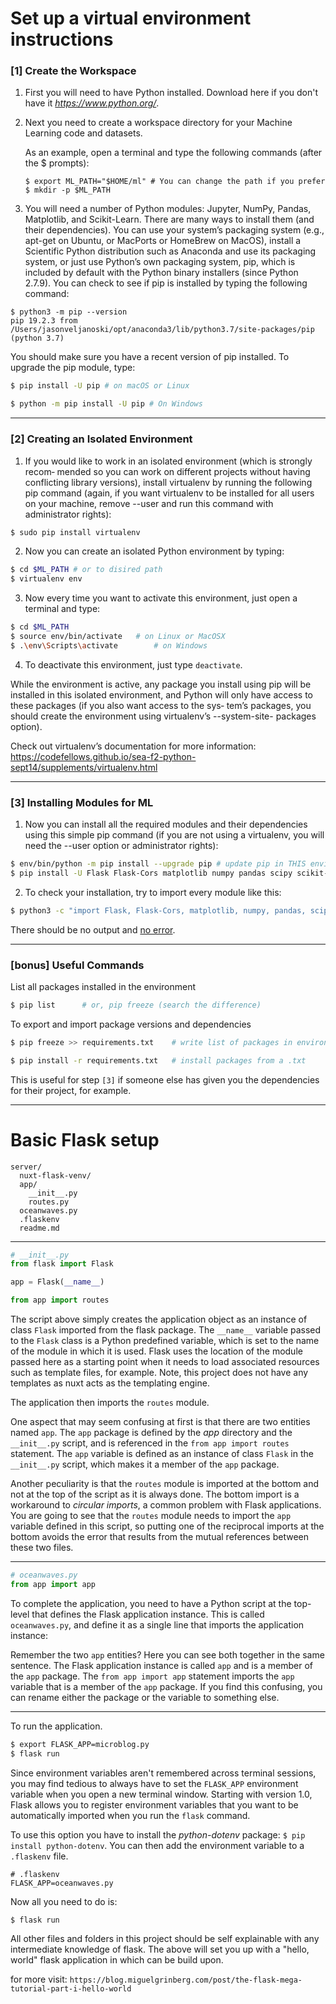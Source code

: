 # Set up a virtual environment instructions

### [1] Create the Workspace

1. First you will need to have Python installed. Download here if you don't have it *https://www.python.org/*.

2. Next you need to create a workspace directory for your Machine Learning code and datasets. 

   As an example, open a terminal and type the following commands (after the $ prompts):

   ```
   $ export ML_PATH="$HOME/ml" # You can change the path if you prefer
   $ mkdir -p $ML_PATH
   ```

3. You will need a number of Python modules: Jupyter, NumPy, Pandas, Matplotlib, and Scikit-Learn. There are many ways to install them (and their dependencies). You can use your system’s packaging system (e.g., apt-get on Ubuntu, or MacPorts or HomeBrew on MacOS), install a Scientific Python distribution such as Anaconda and use its packaging system, or just use Python’s own packaging system, pip, which is included by default with the Python binary installers (since Python 2.7.9). You can check to see if pip is installed by typing the following command:

```
$ python3 -m pip --version
pip 19.2.3 from /Users/jasonveljanoski/opt/anaconda3/lib/python3.7/site-packages/pip (python 3.7)
```

You should make sure you have a recent version of pip installed. To upgrade the pip module, type:

```bash
$ pip install -U pip # on macOS or Linux

$ python -m pip install -U pip # On Windows 
```

___



### [2] Creating an Isolated Environment

1. If you would like to work in an isolated environment (which is strongly recom‐ mended so you can work on different projects without having conflicting library versions), install virtualenv by running the following pip command (again, if you want virtualenv to be installed for all users on your machine, remove --user and run this command with administrator rights):

```bash
$ sudo pip install virtualenv
```

2. Now you can create an isolated Python environment by typing:

```bash
$ cd $ML_PATH # or to disired path
$ virtualenv env
```

3. Now every time you want to activate this environment, just open a terminal and type:

```bash
$ cd $ML_PATH
$ source env/bin/activate 	# on Linux or MacOSX 
$ .\env\Scripts\activate 		# on Windows
```

4. To deactivate this environment, just type `deactivate`.

While the environment is active, any package you install using pip will be installed in this isolated environment, and Python will only have access to these packages (if you also want access to the sys‐ tem’s packages, you should create the environment using virtualenv’s --system-site- packages option). 

Check out virtualenv’s documentation for more information: https://codefellows.github.io/sea-f2-python-sept14/supplements/virtualenv.html

___



### [3] Installing Modules for ML

1. Now you can install all the required modules and their dependencies using this simple pip command (if you are not using a virtualenv, you will need the --user option or administrator rights):

```bash
$ env/bin/python -m pip install --upgrade pip # update pip in THIS environment to be safe
$ pip install -U Flask Flask-Cors matplotlib numpy pandas scipy scikit-learn tensorflow # add others
```

2. To check your installation, try to import every module like this:

```bash
$ python3 -c "import Flask, Flask-Cors, matplotlib, numpy, pandas, scipy, sklearn" # add others
```

There should be no output and <u>no error</u>. 

___



### [bonus] Useful Commands

List all packages installed in the environment

```bash
$ pip list		# or, pip freeze (search the difference)
```

To export and import package versions and dependencies

```bash
$ pip freeze >> requirements.txt	# write list of packages in environment to .txt file

$ pip install -r requirements.txt	# install packages from a .txt
```

This is useful for step `[3]` if someone else has given you the dependencies for their project, for example.

___



# Basic Flask setup

```
server/
  nuxt-flask-venv/
  app/
    __init__.py
    routes.py
  oceanwaves.py
  .flaskenv
  readme.md
```

___



```python
# __init__.py
from flask import Flask

app = Flask(__name__)

from app import routes
```

The script above simply creates the application object as an instance of class `Flask` imported from the flask package. The `__name__` variable passed to the `Flask` class is a Python predefined variable, which is set to the name of the module in which it is used. Flask uses the location of the module passed here as a starting point when it needs to load associated resources such as template files, for example. Note, this project does not have any templates as nuxt acts as the templating engine.

The application then imports the `routes` module.

One aspect that may seem confusing at first is that there are two entities named `app`. The `app` package is defined by the *app* directory and the `__init__.py` script, and is referenced in the `from app import routes` statement. The `app` variable is defined as an instance of class `Flask` in the `__init__.py` script, which makes it a member of the `app` package.

Another peculiarity is that the `routes` module is imported at the bottom and not at the top of the script as it is always done. The bottom import is a workaround to *circular imports*, a common problem with Flask applications. You are going to see that the `routes` module needs to import the `app` variable defined in this script, so putting one of the reciprocal imports at the bottom avoids the error that results from the mutual references between these two files.

___



```python
# oceanwaves.py
from app import app
```

To complete the application, you need to have a Python script at the top-level that defines the Flask application instance. This is called `oceanwaves.py`, and define it as a single line that imports the application instance:

Remember the two `app` entities? Here you can see both together in the same sentence. The Flask application instance is called `app` and is a member of the `app` package. The `from app import app` statement imports the `app` variable that is a member of the `app` package. If you find this confusing, you can rename either the package or the variable to something else.

___



To run the application.

```bash
$ export FLASK_APP=microblog.py
$ flask run
```

Since environment variables aren't remembered across terminal sessions, you may find tedious to always have to set the `FLASK_APP` environment variable when you open a new terminal window. Starting with version 1.0, Flask allows you to register environment variables that you want to be automatically imported when you run the `flask` command. 

To use this option you have to install the *python-dotenv* package: `$ pip install python-dotenv`. You can then add the environment variable to a `.flaskenv` file.

```
# .flaskenv
FLASK_APP=oceanwaves.py
```

Now all you need to do is:

```bash
$ flask run
```



All other files and folders in this project should be self explainable with any intermediate knowledge of flask. The above will set you up with a "hello, world" flask application in which can be build upon. 

for more visit: `https://blog.miguelgrinberg.com/post/the-flask-mega-tutorial-part-i-hello-world`

